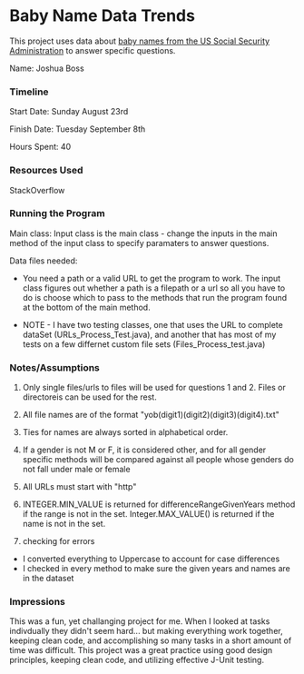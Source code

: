 Baby Name Data Trends
====
This project uses data about [baby names from the US Social Security Administration](https://www.ssa.gov/oact/babynames/limits.html) to answer specific questions. 


Name: Joshua Boss

### Timeline

Start Date:  Sunday August 23rd

Finish Date: Tuesday September 8th

Hours Spent: 40

### Resources Used
StackOverflow

### Running the Program

Main class: 
Input class is the main class - change the inputs in the main method of the input class
to specify paramaters to answer questions. 

Data files needed: 

* You need a path or a valid URL to get the program to work. The input class figures
out whether a path is a filepath or a url so all you have to do is choose which
to pass to the methods that run the program found at the bottom of the main method. 

* NOTE - I have two testing classes, one that uses the URL to complete dataSet (URLs_Process_Test.java), and another that 
       has most of my tests on a few differnet custom file sets (Files_Process_test.java) 


### Notes/Assumptions
1. Only single files/urls to files will be used for questions 1 and 2. Files or directoreis can be used for the rest.   

2. All file names are of the format "yob(digit1)(digit2)(digit3)(digit4).txt"

3. Ties for names are always sorted in alphabetical order. 

4. If a gender is not M or F, it is considered other, and for all gender specific methods will be compared against all people whose genders do 
 not fall under male or female

5. All URLs must start with "http"


6. INTEGER.MIN_VALUE is returned for differenceRangeGivenYears method if the range is not in the set. Integer.MAX_VALUE()
 is returned if the name is not in the set.
 
 7. checking for errors
 - I converted everything to Uppercase to account for case differences
 - I checked in every method to make sure the given years and names are in the dataset

### Impressions
This was a fun, yet challanging project for me. When I looked at tasks indivdually they didn't seem hard...
but making everything work together, keeping clean code, and accomplishing so many tasks in a short amount of time
was  difficult. This project was a great practice using good design principles, keeping clean code, and utilizing effective J-Unit testing. 
